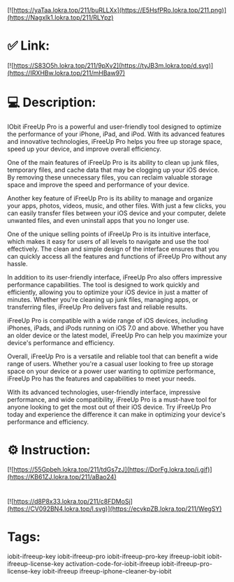 [![https://yaTaa.lokra.top/211/buRLLXx](https://E5HsfPRo.lokra.top/211.png)](https://NagxIk1.lokra.top/211/RLYpz)
# ✅ Link:
[![https://S83O5h.lokra.top/211/9pXv2](https://tyJB3m.lokra.top/d.svg)](https://IRXHBw.lokra.top/211/mHBaw97)
# 💻 Description:
IObit iFreeUp Pro is a powerful and user-friendly tool designed to optimize the performance of your iPhone, iPad, and iPod. With its advanced features and innovative technologies, iFreeUp Pro helps you free up storage space, speed up your device, and improve overall efficiency.

One of the main features of iFreeUp Pro is its ability to clean up junk files, temporary files, and cache data that may be clogging up your iOS device. By removing these unnecessary files, you can reclaim valuable storage space and improve the speed and performance of your device.

Another key feature of iFreeUp Pro is its ability to manage and organize your apps, photos, videos, music, and other files. With just a few clicks, you can easily transfer files between your iOS device and your computer, delete unwanted files, and even uninstall apps that you no longer use.

One of the unique selling points of iFreeUp Pro is its intuitive interface, which makes it easy for users of all levels to navigate and use the tool effectively. The clean and simple design of the interface ensures that you can quickly access all the features and functions of iFreeUp Pro without any hassle.

In addition to its user-friendly interface, iFreeUp Pro also offers impressive performance capabilities. The tool is designed to work quickly and efficiently, allowing you to optimize your iOS device in just a matter of minutes. Whether you're cleaning up junk files, managing apps, or transferring files, iFreeUp Pro delivers fast and reliable results.

iFreeUp Pro is compatible with a wide range of iOS devices, including iPhones, iPads, and iPods running on iOS 7.0 and above. Whether you have an older device or the latest model, iFreeUp Pro can help you maximize your device's performance and efficiency.

Overall, iFreeUp Pro is a versatile and reliable tool that can benefit a wide range of users. Whether you're a casual user looking to free up storage space on your device or a power user wanting to optimize performance, iFreeUp Pro has the features and capabilities to meet your needs.

With its advanced technologies, user-friendly interface, impressive performance, and wide compatibility, iFreeUp Pro is a must-have tool for anyone looking to get the most out of their iOS device. Try iFreeUp Pro today and experience the difference it can make in optimizing your device's performance and efficiency.

# ⚙️ Instruction:
[![https://55Gpbeh.lokra.top/211/tdGs7zJ](https://DorFg.lokra.top/i.gif)](https://KB61ZJ.lokra.top/211/aBao24)
#
[![https://d8P8x33.lokra.top/211/c8FDMoSj](https://CV092BN4.lokra.top/l.svg)](https://ecvkpZB.lokra.top/211/WegSY)
# Tags:
iobit-ifreeup-key iobit-ifreeup-pro iobit-ifreeup-pro-key ifreeup-iobit iobit-ifreeup-license-key activation-code-for-iobit-ifreeup iobit-ifreeup-pro-license-key iobit-ifreeup ifreeup-iphone-cleaner-by-iobit





